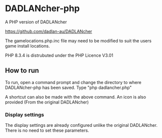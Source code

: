 # DADLANcher-php
A PHP version of DADLANcher

https://github.com/dadlan-au/DADLANcher

The gamelocations.php.inc file may need to be modified to suit the users game install locations.

PHP 8.3.4 is distrubuted under the PHP Licence V3.01

## How to run
To run, open a command prompt and change the directory to where DADLANcher-php has been saved.
Type "php dadlancher.php"

A shortcut can also be made with the above command.  An icon is also provided (From the original DADLANcher)

### Display settings
The display settings are already configured unlike the original DADLANcher.  There is no need to set these parameters.

